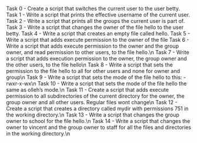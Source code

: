 Task 0 - Create a script that switches the current user to the user betty.
Task 1 - Write a script that prints the effective username of the current user.
Task 2 - Write a script that prints all the groups the current user is part of.
Task 3 - Write a script that changes the owner of the file hello to the user betty.
Task 4 - Write a script that creates an empty file called hello.
Task 5 - Write a script that adds execute permission to the owner of the file
Task 6 - Write a script that adds execute permission to the owner and the group owner, and read permission to other users, to the file hello.\n
Task 7 - Write a script that adds execution permission to the owner, the group owner and the other users, to the file hello\n
Task 8 - Write a script that sets the permission to the file hello to all for other users and none for owner and group\n
Task 9 - Write a script that sets the mode of the file hello to this: -rwxr-x-wx\n
Task 10 - Write a script that sets the mode of the file hello the same as olleh’s mode.\n
Task 11 - Create a script that adds execute permission to all subdirectories of the current directory for the owner, the group owner and all other users. Regular files wont change\n
Task 12 - Create a script that creates a directory called mydir with permissions 751 in the working directory.\n
Task 13 - Write a script that changes the group owner to school for the file hello.\n
Task 14 - Write a script that changes the owner to vincent and the group owner to staff for all the files and directories in the working directory.\n

